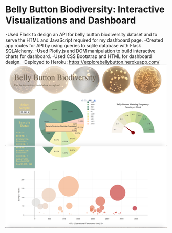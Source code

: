 # Belly Button Biodiversity: Interactive Visualizations and Dashboard
-Used Flask to design an API for belly button biodiversity dataset and to serve the HTML and JavaScript required for my dashboard page. 
-Created app routes for API by using queries to sqlite database with Flask SQLAlchemy.
-Used Plotly.js and DOM manipulation to build interactive charts for dashboard.
-Used CSS Bootstrap and HTML for dashboard design.
-Deployed to Heroku: https://explorebellybutton.herokuapp.com/
![png](github_img/bbb1.png)
![png](github_img/bbb2.png)


